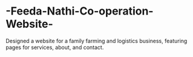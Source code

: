 # -Feeda-Nathi-Co-operation-Website-
Designed a website for a family farming and logistics business, featuring pages for services, about, and contact. 
